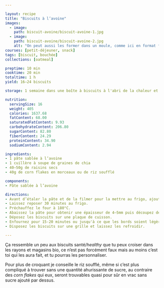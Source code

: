 ```yaml
---

layout: recipe
title: "Biscuits à l’avoine"
images:
  - image:
    path: biscuit-avoine/biscuit-avoine-1.jpg
  - image:
    path: biscuit-avoine/biscuit-avoine-2.jpg
    alt: "On peut aussi les former dans un moule, comme ici en format financier"
courses: [petit-déjeuner, snack]
tags: [biscuit, bouchée]
collections: [oatmeal]

preptime: 10 min
cooktime: 20 min
totaltime: 1 h
yield: 16–24 biscuits

storage: 1 semaine dans une boîte à biscuits à l'abri de la chaleur et de la lumière.

nutrition:
  servingSize: 16
  weight: 405
  calories: 1637.68
  fatContent: 68.00
  saturatedFatContent: 9.93
  carbohydrateContent: 206.80
  sugarContent: 82.80
  fiberContent: 24.29
  proteinContent: 34.90
  sodiumContent: 2.94

ingredients:
- 1 pâte sablée à l’avoine
- 1 cuillère à soupe de graines de chia
- 40–50g de raisins secs
- 40g de corn flakes en morceaux ou de riz soufflé

components:
- Pâte sablée à l’avoine

directions:
- Avant d’étaler la pâte et de la filmer pour la mettre au frigo, ajoutez les graines de chia, raisins secs et corn flakes/riz soufflé puis mélangez pour bien les distribuer.
- Laissez reposer 30 minutes au frigo.
- Préchauffez le four à 180°C.
- Abaissez la pâte pour obtenir une épaisseur de 4–5mm puis découpez des biscuits à l’aide d’un emporte pièce.
- Déposez les biscuits sur une plaque de cuisson. 
- Enfournez pour 15-20 minutes ou jusqu'à ce que les bords soient légèrement dorés.
- Disposez les biscuits sur une grille et laissez les refroidir.

---
```


Ça ressemble un peu aux biscuits santé/<i lang="en">healthy</i> que tu peux croiser dans les rayons et magasins bio, ce n’est pas forcément faux mais au moins c’est toi qui les aura fait, et tu pourras les personnaliser.

Pour plus de croquant je conseille le riz soufflé, même si c’est plus compliqué à trouver sans une quantité ahurissante de sucre, au contraire des <i lang="en">corn flakes</i> qui eux, seront trouvables quasi pour sûr en vrac sans sucre ajouté par dessus.
